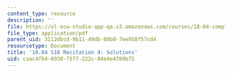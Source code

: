 ```yaml
---
content_type: resource
description: ''
file: https://ol-ocw-studio-app-qa.s3.amazonaws.com/courses/18-04-complex-variables-with-applications-spring-2018/caac4fb409307577222c04e4e4789b75_MIT18_04S18_Recit4-solutions.pdf
file_type: application/pdf
parent_uid: 3112dbcd-9b11-49db-60b0-7ee958f57cd4
resourcetype: Document
title: '18.04 S18 Recitation 4: Solutions'
uid: caac4fb4-0930-7577-222c-04e4e4789b75
---
```

